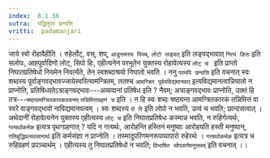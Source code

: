 ```yaml
---
index:  8.1.56
sutra:  यद्धितुपरं छन्दसि
vritti:  padamanjari
---
```


जाये स्वो रोहावैहीति । रुहेर्लोट्, वस्, शप्, `आडुत्तमस्य पिच्च`, `लोटो लङ्वत्` इति लङ्वद्भावात् `नित्यं ङितः` इति सलोपः, आह्पूर्वादिणो लोट्, सिपो हिः, एहीत्यनेन परभूतेन युक्तस्य रोहावेत्यस्य `लोट् च ` इति प्राप्तो निघातप्रतिषेधो नियमेन निवर्त्यते, तेन स्वशब्दाश्रयो निघातो भवति । ननु `परमपि छन्दसि` इति वचनात् स्वः शब्दस्य पूर्वाङ्गवद्भावज्जायेस्वरित्यामन्त्रितम्, ततश्च `आमन्त्रित पूर्वमविद्यमानवत्` इत्यविद्यमानत्वान्निघातो न प्राप्नोति, प्रतिषिध्यतेऽत्राङ्गवद्भावः---अव्ययानां प्रतिषेध इति ? नैवम्; अत्राङ्गवद्भावः प्राप्नोति, उक्तं हि तत्र---`षष्ठ्यामन्त्रितकारकवचनम्` `तन्निमित्तग्रहणं च` इति । न हि स्वः शब्दः षष्ठ्यन्त आमन्त्रितकारकं तन्निमित्तं वा स्वरे वाङ्गवद्भावो नाविद्यमानवत्वम् । स्वः शब्दस्य `रो रि` इति लोपो न भवति, उत्वं च भवति; छान्दसत्वात् । अथेदानीं रोहावेत्यनेन युक्तस्य एहीत्यस्य `लोट् च` इति निघातप्रतिषेधः कस्मान्न भवति, न रुहिर्गत्यर्थः, `गत्यर्थाकर्मक` इत्यत्र पृथग्ग्रहणात् ? यदि न गत्यर्थः, आरोहन्ति हस्तिनं मनुष्याः आरोहयति हस्ती मनुष्यान्, `गतिबुद्धिप्रत्यवसानार्थ` इति कर्मसंज्ञा न प्राप्नोति । तस्मादुपरिगमनरूपव्यापारो रुहेरर्थः । `गत्यर्थाकर्मक` इत्यत्र च रुहिग्रहणं प्रपञ्चार्थम् । एहीत्यस्य तु निघातप्रतिषेधो न भवति; `विभाषित सोपसर्गमनुत्तमम्` इति वचनात् ।।
